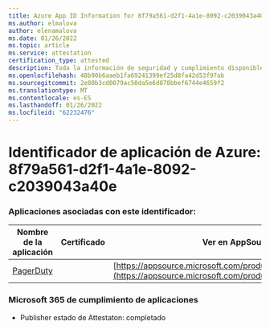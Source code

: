 ```yaml
---
title: Azure App ID Information for 8f79a561-d2f1-4a1e-8092-c2039043a40e
ms.author: elmalova
author: elenamalova
ms.date: 01/26/2022
ms.topic: article
ms.service: attestation
certification_type: attested
description: Toda la información de seguridad y cumplimiento disponible para 8f79a561-d2f1-4a1e-8092-c2039043a40e.
ms.openlocfilehash: 48b90b6aaeb1fa69241399ef25d8fa42d53f97ab
ms.sourcegitcommit: 2e80b3cd0079ac50da5e6d878bbef6744e4659f2
ms.translationtype: MT
ms.contentlocale: es-ES
ms.lasthandoff: 01/26/2022
ms.locfileid: "62232476"
---
```

# <a name="azure-app-id-8f79a561-d2f1-4a1e-8092-c2039043a40e"></a>Identificador de aplicación de Azure: 8f79a561-d2f1-4a1e-8092-c2039043a40e


### <a name="apps-associated-with-this-id"></a>Aplicaciones asociadas con este identificador:
| **Nombre de la aplicación** | **Certificado** | **Ver en AppSource** |
|--------------|---------------|-----------------------|
| [PagerDuty](https://docs.microsoft.com/microsoft-365-app-certification/forward/WA200001637) |  | [https://appsource.microsoft.com/product/office/WA200001637](https://appsource.microsoft.com/product/office/WA200001637) |

### <a name="microsoft-365-app-compliance-status"></a>Microsoft 365 de cumplimiento de aplicaciones
- Publisher estado de Attestaton: completado
